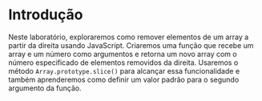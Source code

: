 # Introdução

Neste laboratório, exploraremos como remover elementos de um array a partir da direita usando JavaScript. Criaremos uma função que recebe um array e um número como argumentos e retorna um novo array com o número especificado de elementos removidos da direita. Usaremos o método `Array.prototype.slice()` para alcançar essa funcionalidade e também aprenderemos como definir um valor padrão para o segundo argumento da função.
